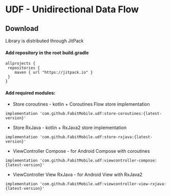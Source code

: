 # UDF - Unidirectional Data Flow
## Download
Library is distributed through JitPack

#### Add repository in the root build.gradle
```
allprojects {
 repositories {
    maven { url "https://jitpack.io" }
 }
}
```

#### Add required modules:
* Store coroutines - kotlin + Coroutines Flow store implementation

`implementation 'com.github.FabitMobile.udf:store-coroutines:{latest-version}'`

* Store RxJava - kotlin + RxJava2 store implementation

`implementation 'com.github.FabitMobile.udf:store-rxjava:{latest-version}'`

* ViewController Compose - for Android Compose with coroutines

`implementation 'com.github.FabitMobile.udf:viewcontroller-compose:{latest-version}'`

* ViewController View RxJava - for Android View with RxJava2

`implementation 'com.github.FabitMobile.udf:viewcontroller-view-rxjava:{latest-version}'`
